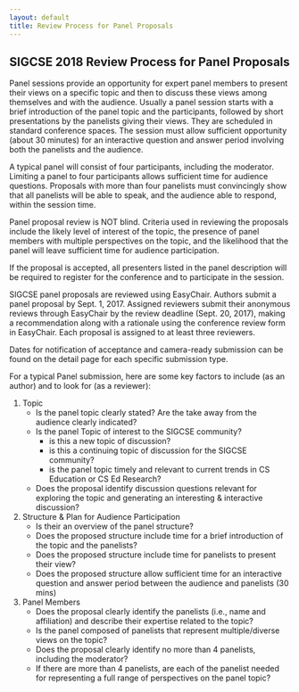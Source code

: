 ```yaml
---
layout: default
title: Review Process for Panel Proposals
---
```


## SIGCSE 2018 Review Process for Panel Proposals

Panel sessions provide an opportunity for expert panel members to present their views on a specific topic and then to discuss these views among themselves and with the audience. Usually a panel session starts with a brief introduction of the panel topic and the participants, followed by short presentations by the panelists giving their views. They are scheduled in standard conference spaces. The session must allow sufficient opportunity (about 30 minutes) for an interactive question and answer period involving both the panelists and the audience.

A typical panel will consist of four participants, including the moderator. Limiting a panel to four participants allows sufficient time for audience questions. Proposals with more than four panelists must convincingly show that all panelists will be able to speak, and the audience able to respond, within the session time.

Panel proposal review is NOT blind. Criteria used in reviewing the proposals include the likely level of interest of the topic, the presence of panel members with multiple perspectives on the topic, and the likelihood that the panel will leave sufficient time for audience participation.

If the proposal is accepted, all presenters listed in the panel description will be required to register for the conference and to participate in the session.

SIGCSE panel proposals are reviewed using EasyChair. Authors submit a panel proposal by Sept. 1, 2017. Assigned reviewers submit their anonymous reviews through EasyChair by the review deadline (Sept. 20, 2017), making a recommendation along with a rationale using the conference review form in EasyChair.  Each proposal is assigned to at least three reviewers.

Dates for notification of acceptance and camera-ready submission can be found on the detail page for each specific submission type.

For a typical Panel submission, here are some key factors to include (as an author) and to look for (as a reviewer):

1. Topic
    - Is the panel topic clearly stated? Are the take away from the audience clearly indicated?
    - Is the panel Topic of interest to the SIGCSE community?
        - is this a new topic of discussion?
        - is this a continuing topic of discussion for the SIGCSE community?
        - is the panel topic timely and relevant to current trends in CS Education or CS Ed Research?
    - Does the proposal identify discussion questions relevant for exploring the topic and generating an interesting & interactive discussion?
2. Structure & Plan for Audience Participation
    - Is their an overview of the panel structure?
    - Does the proposed structure include time for a brief introduction of the topic and the panelists?
    - Does the proposed structure include time for panelists to present their view?
    - Does the proposed structure allow sufficient time for an interactive question and answer period between the audience and panelists (30 mins)
3. Panel Members
    - Does the proposal clearly identify the panelists (i.e., name and affiliation) and describe their expertise related to the topic?
    - Is the panel composed of panelists that represent multiple/diverse views on the topic?
    - Does the proposal clearly identify no more than 4 panelists, including the moderator? 
    - If there are more than 4 panelists, are each of the panelist needed for representing a full range of perspectives on the panel topic?
